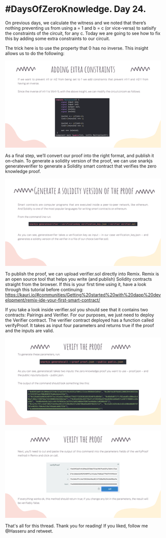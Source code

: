 # #DaysOfZeroKnowledge. Day 24.

On previous days, we calculate the witness and we noted that there’s nothing preventing us from using a = 1 and b = c (or vice-versa) to satisify the constraints of the circuit, for any c. Today we are going to see how to fix this by adding some extra constraints to our circuit.

The trick here is to use the property that 0 has no inverse. This insight allows us to do the following:

![Adding extra constraints](https://raw.githubusercontent.com/hasselalcala/DaysOfZeroKnowledge/main/images/circom_23.png)

As a final step, we’ll convert our proof into the right format, and publish it on-chain. To generate a solidity version of the proof, we can use snarkjs generateverifier to generate a Solidity smart contract that verifies the zero knowledge proof.

![Generate a solidity version of the proof](https://raw.githubusercontent.com/hasselalcala/DaysOfZeroKnowledge/main/images/circom_24.png)

To publish the proof, we can upload verifier.sol directly into Remix. Remix is an open source tool that helps you write (and publish) Solidity contracts straight from the browser. If this is your first time using it, have a look through this tutorial before continuing: https://kauri.io/#communities/Getting%20started%20with%20dapp%20development/remix-ide-your-first-smart-contract/

If you take a look inside verifier.sol you should see that it contains two contracts: Pairings and Verifier. For our purposes, we just need to deploy the Verifier contract. The verifier contract deployed has a function called verifyProof. It takes as input four parameters and returns true if the proof and the inputs are valid.

![Verify the proof](https://raw.githubusercontent.com/hasselalcala/DaysOfZeroKnowledge/main/images/circom_25.png)

![Verify the proof](https://raw.githubusercontent.com/hasselalcala/DaysOfZeroKnowledge/main/images/circom_26.png)

That's all for this thread. Thank you for reading! If you liked, follow me @Hasseru and retweet.
